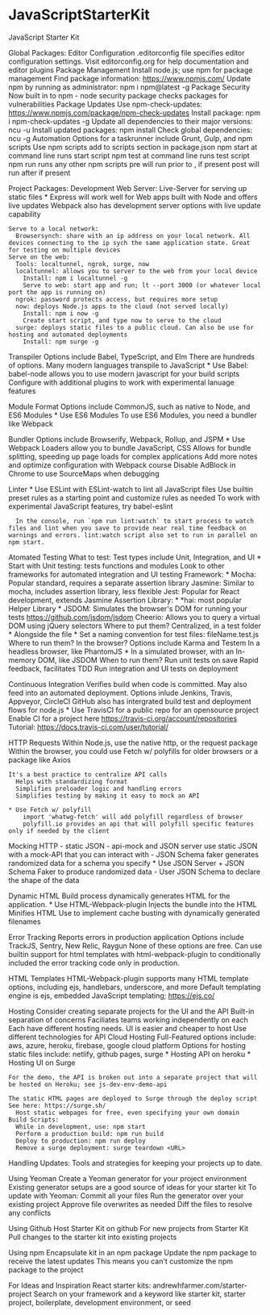 # JavaScriptStarterKit
JavaScript Starter Kit

Global Packages:
  Editor Configuration
    .editorconfig file specifies editor configuration settings. Visit editorconfig.org for help documentation and editor plugins
  Package Management
    Install node.js; use npm for package management
    Find package information: https://www.npmjs.com/
      Update npm by running as administrator: npm i npm@latest -g
  Package Security
    Now built in to npm - node security package checks packages for vulnerabilities
  Package Updates
    Use npm-check-updates: https://www.npmjs.com/package/npm-check-updates
    Install package: npm i npm-check-updates -g
    Update all dependencies to their major versions: ncu -u 
    Install updated packages: npm install
    Check global dependencies: ncu -g
  Automation
    Options for a taskrunner include Grunt, Gulp, and npm scripts
    Use npm scripts
      add to scripts section in package.json
      npm start at command line runs start script
      npm test at command line runs test script
      npm run <scriptname> runs any other npm scripts
        pre<scriptname> will run prior to <scriptname>, if present
        post<scriptname> will run after <scriptname> if present
      

Project Packages:
  Development Web Server:
    Live-Server for serving up static files
    * Express will work well for Web apps built with Node and offers live updates
    Webpack also has development server options with live update capability

    Serve to a local network:
      Browsersynch: share with an ip address on your local network. All devices connecting to the ip sych the same application state. Great for testing on multiple devices
    Serve on the web:
      Tools: localtunnel, ngrok, surge, now
      localtunnel: allows you to server to the web from your local device
        Install: npm i localtunnel -g
        Serve to web: start app and run; lt --port 3000 (or whatever local port the app is running on)
      ngrok: password protects access, but requires more setup
      now: deploys Node.js apps to the cloud (not served locally)
        Install: npm i now -g
        Create start script, and type now to serve to the cloud
      surge: deploys static files to a public cloud. Can also be use for hosting and automated deployments
        Install: npm surge -g
  
  Transpiler
    Options include Babel, TypeScript, and Elm
      There are hundreds of options. Many modern languages transpile to JavaScript
    * Use Babel: babel-node allows you to use modern javascript for your build scripts
      Configure with additional plugins to work with experimental lanuage features

  Module Format
    Options include CommonJS, such as native to Node, and ES6 Modules
    * Use ES6 Modules
    To use ES6 Modules, you need a bundler like Webpack

  Bundler
    Options include Browserify, Webpack, Rollup, and JSPM
    * Use Webpack
      Loaders allow you to bundle JavaScript, CSS
      Allows for bundle splitting, speeding up page loads for complex applications
      Add more notes and optimize configuration with Webpack course
    Disable AdBlock in Chrome to use SourceMaps when debugging

  Linter
    * Use ESLint with ESLint-watch to lint all JavaScript files
      Use builtin preset rules as a starting point and customize rules as needed
      To work with experimental JavaScript features, try babel-eslint
      
      In the console, run `npm run lint:watch` to start process to watch files and lint when you save to provide near real time feedback on warnings and errors. lint:watch script also set to run in parallel on npm start.
  
  Atomated Testing
    What to test:
      Test types include Unit, Integration, and UI
      * Start with Unit testing: tests functions and modules
      Look to other frameworks for automated integration and UI testing
    Framework: 
      * Mocha: Popular standard, requires a separate assertion library
      Jasmine: Similar to mocha, includes assertion library, less flexible
      Jest: Popular for React development, extends Jasmine
    Assertion Library:
      * *hai: most popular
    Helper Library
      * JSDOM: Simulates the browser's DOM for running your tests https://github.com/jsdom/jsdom
      Cheerio: Allows you to query a virtual DOM using jQuery selectors
    Where to put them?
      Centralized, in a test folder
      * Alongside the file
      * Set a naming convention for test files: fileName.test.js
    Where to run them?
      In the browser? Options include Karma and Testem
      In a headless browser, like PhantomJS
      * In a simulated browser, with an In-memory DOM, like JSDOM
    When to run them?
      Run unit tests on save
        Rapid feedback, facilitates TDD
      Run integration and UI tests on deployment

  Continuous Integration
    Verifies build when code is committed. May also feed into an automated deployment.
    Options inlude Jenkins, Travis, Appveyor, CircleCI
    GitHub also has intergrated build test and deployment flows for node.js
    * Use TravisCI for a public repo for an opensource project
        Enable CI for a project here https://travis-ci.org/account/repositories
        Tutorial: https://docs.travis-ci.com/user/tutorial/

  HTTP Requests
    Within Node.js, use the native http, or the request package
    Within the browser, you could use Fetch w/ polyfills for older browsers or a package like Axios

    It's a best practice to centralize API calls
      Helps with standardizing format
      Simplifies preloader logic and handling errors
      Simplifies testing by making it easy to mock an API
    
    * Use Fetch w/ polyfill
        import 'whatwg-fetch' will add polyfill regardless of browser
        polyfill.io provides an api that will polyfill specific features only if needed by the client

  Mocking HTTP
    - static JSON
    - api-mock and JSON server use static JSON with a mock-API that you can interact with
    - JSON Schema faker generates randomized data for a schema you specify
    * Use JSON Server + JSON Schema Faker to produce randomized data
      - User JSON Schema to declare the shape of the data

  Dynamic HTML
    Build process dynamically generates HTML for the application.
    * Use HTML-Webpack-plugin
      Injects the bundle into the HTML
      Minifies HTML
      Use to implement cache busting with dynamically generated filenames

   Error Tracking
    Reports errors in production application
    Options include TrackJS, Sentry, New Relic, Raygun
    None of these options are free.
    Can use builtin support for html templates with html-webpack-plugin to conditionally included the error tracking code only in production.
  
  HTML Templates
    HTML-Webpack-plugin supports many HTML template options, including ejs, handlebars, underscore, and more 
    Default templating engine is ejs, embedded JavaScript templating; https://ejs.co/

  Hosting
    Consider creating separate projects for the UI and the API
      Built-in separation of concerns
      Faciliates teams working independently on each
      Each have different hosting needs. UI is easier and cheaper to host
      Use different technologies for API
    Cloud Hosting
      Full-Featured options include: aws, azure, heroku, firebase, google cloud platform
      Options for hosting static files include: netlify, github pages, surge
    * Hosting API on heroku
    * Hosting UI on Surge 

    For the demo, the API is broken out into a separate project that will be hosted on Heroku; see js-dev-env-demo-api

    The static HTML pages are deployed to Surge through the deploy script
    See here: https://surge.sh/
      Host static webpages for free, even specifying your own domain
    Build Scripts:
      While in development, use: npm start
      Perform a production build: npm run build
      Deploy to production: npm run deploy
      Remove a surge deployment: surge teardown <URL>

Handling Updates:
  Tools and strategies for keeping your projects up to date.
  
  Using Yeoman
    Create a Yeoman generator for your project environment
    Existing generator setups are a good source of ideas for your starter kit
    To update with Yeoman:
      Commit all your files
      Run the generator over your existing project
      Approve file overwrites as needed
      Diff the files to resolve any conflicts
  
  Using Github
    Host Starter Kit on github
    For new projects from Starter Kit
    Pull changes to the starter kit into existing projects
  
  Using npm
    Encapsulate kit in an npm package
    Update the npm package to receive the latest updates
      This means you can't customize the npm package to the project
    
For Ideas and Inspiration
  React starter kits: andrewhfarmer.com/starter-project
  Search on your framework and a keyword like starter kit, starter project, boilerplate, development environment, or seed
